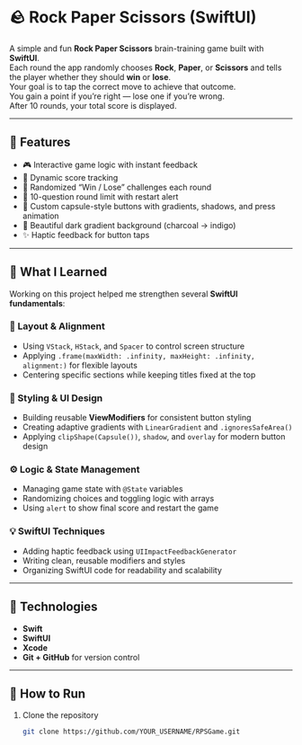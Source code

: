 # 🪨 Rock Paper Scissors (SwiftUI)

A simple and fun **Rock Paper Scissors** brain-training game built with **SwiftUI**.  
Each round the app randomly chooses **Rock**, **Paper**, or **Scissors** and tells the player whether they should **win** or **lose**.  
Your goal is to tap the correct move to achieve that outcome.  
You gain a point if you’re right — lose one if you’re wrong.  
After 10 rounds, your total score is displayed.

---

## 📱 Features

- 🎮 Interactive game logic with instant feedback  
- 🔢 Dynamic score tracking  
- 🧠 Randomized “Win / Lose” challenges each round  
- 💾 10-question round limit with restart alert  
- 🎨 Custom capsule-style buttons with gradients, shadows, and press animation  
- 🌈 Beautiful dark gradient background (charcoal → indigo)  
- ✨ Haptic feedback for button taps  

---

## 🧩 What I Learned

Working on this project helped me strengthen several **SwiftUI fundamentals**:

### 🧱 Layout & Alignment
- Using `VStack`, `HStack`, and `Spacer` to control screen structure  
- Applying `.frame(maxWidth: .infinity, maxHeight: .infinity, alignment:)` for flexible layouts  
- Centering specific sections while keeping titles fixed at the top  

### 🎨 Styling & UI Design
- Building reusable **ViewModifiers** for consistent button styling  
- Creating adaptive gradients with `LinearGradient` and `.ignoresSafeArea()`  
- Applying `clipShape(Capsule())`, `shadow`, and `overlay` for modern button design  

### ⚙️ Logic & State Management
- Managing game state with `@State` variables  
- Randomizing choices and toggling logic with arrays  
- Using `alert` to show final score and restart the game  

### 💡 SwiftUI Techniques
- Adding haptic feedback using `UIImpactFeedbackGenerator`  
- Writing clean, reusable modifiers and styles  
- Organizing SwiftUI code for readability and scalability  

---

## 🧰 Technologies

- **Swift**  
- **SwiftUI**  
- **Xcode**  
- **Git + GitHub** for version control  

---

## 🚀 How to Run

1. Clone the repository  
   ```bash
   git clone https://github.com/YOUR_USERNAME/RPSGame.git
